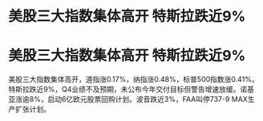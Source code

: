 # 美股三大指数集体高开 特斯拉跌近9%

# 美股三大指数集体高开 特斯拉跌近9%

美股三大指数集体高开，道指涨0.17%，纳指涨0.48%，标普500指数涨0.41%。特斯拉跌近9%，Q4业绩不及预期，未公布今年交付目标但警告增速放缓。诺基亚涨逾8%，启动6亿欧元股票回购计划。波音跌近3%，FAA叫停737-9
MAX生产扩张计划。

